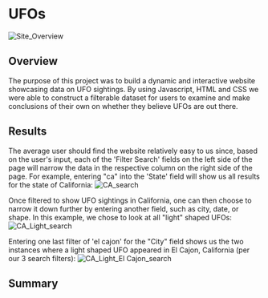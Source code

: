# UFOs
![Site_Overview](https://user-images.githubusercontent.com/82347825/124340938-e5a79d80-db86-11eb-992d-c8c90a6ec41b.png)

## Overview
The purpose of this project was to build a dynamic and interactive website showcasing data on UFO sightings. By using Javascript, HTML and CSS we were able to construct a filterable dataset for users to examine and make conclusions of their own on whether they believe UFOs are out there.

## Results
The average user should find the website relatively easy to us since, based on the user's input, each of the 'Filter Search' fields on the left side of the page will narrow the data in the respective column on the right side of the page. For example, entering "ca" into the 'State' field will show us all results for the state of California:
![CA_search](https://user-images.githubusercontent.com/82347825/124341046-b2194300-db87-11eb-8ee9-86864dd03936.png)

Once filtered to show UFO sightings in California, one can then choose to narrow it down further by entering another field, such as city, date, or shape. In this example, we chose to look at all "light" shaped UFOs: 
![CA_Light_search](https://user-images.githubusercontent.com/82347825/124341113-3370d580-db88-11eb-8fe3-d597c5a04064.png)

Entering one last filter of 'el cajon' for the "City" field shows us the two instances where a light shaped UFO appeared in El Cajon, California (per our 3 search filters):
![CA_Light_El Cajon_search](https://user-images.githubusercontent.com/82347825/124341181-982c3000-db88-11eb-8df2-8533a7bae7d5.png)


## Summary
